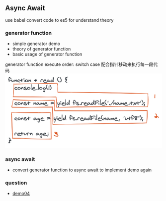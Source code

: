 ## Async Await

use babel convert code to es5 for understand theory

### generator function

* simple generator demo
* theory of generator function
* basic usage of generator function

generator function execute order: switch case 配合指针移动来执行每一段代码
![](https://raw.githubusercontent.com/wangkaiwd/drawing-bed/master/20210212162616.png)

### async await

* convert generator function to async await to implement demo again

### question

* [demo04](https://github.com/wangkaiwd/node-core/blob/b54a7dc560dbc4c800d282e9da8d06e9ed46d8b3/02.event-loop-browser/demo04.js)